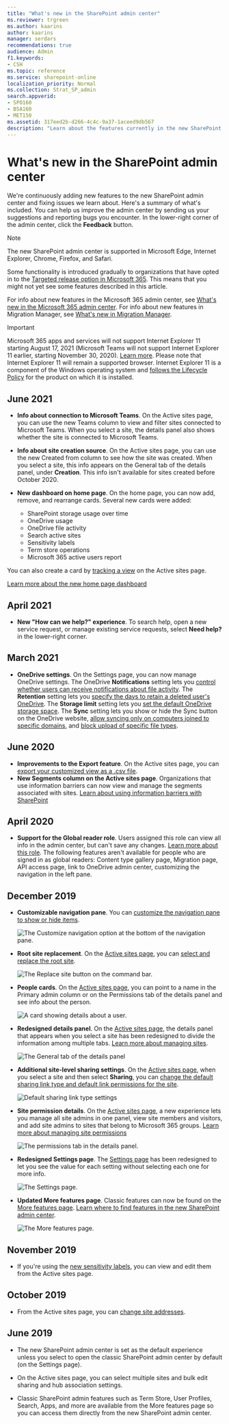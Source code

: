 ```yaml
---
title: "What's new in the SharePoint admin center"
ms.reviewer: trgreen
ms.author: kaarins
author: kaarins
manager: serdars
recommendations: true
audience: Admin
f1.keywords:
- CSH
ms.topic: reference
ms.service: sharepoint-online
localization_priority: Normal
ms.collection: Strat_SP_admin
search.appverid:
- SPO160
- BSA160
- MET150
ms.assetid: 317eed2b-d266-4c4c-9a37-1aceed9db567
description: "Learn about the features currently in the new SharePoint admin center."
---
```


# What's new in the SharePoint admin center

We're continuously adding new features to the new SharePoint admin center and fixing issues we learn about. Here's a summary of what's included. You can help us improve the admin center by sending us your suggestions and reporting bugs you encounter. In the lower-right corner of the admin center, click the **Feedback** button.
  
> [!NOTE]
> The new SharePoint admin center is supported in Microsoft Edge, Internet Explorer, Chrome, Firefox, and Safari.
> 
> Some functionality is introduced gradually to organizations that have opted in to the [Targeted release option in Microsoft 365](/office365/admin/manage/release-options-in-office-365). This means that you might not yet see some features described in this article.
> 
> For info about new features in the Microsoft 365 admin center, see [What's new in the Microsoft 365 admin center](/microsoft-365/admin/whats-new-in-preview). For info about new features in Migration Manager, see [What's new in Migration Manager](/sharepointmigration/mm-whats-new).

> [!IMPORTANT]
> Microsoft 365 apps and services will not support Internet Explorer 11 starting August 17, 2021 (Microsoft Teams will not support Internet Explorer 11 earlier, starting November 30, 2020). [Learn more](https://aka.ms/AA97tsw). Please note that Internet Explorer 11 will remain a supported browser. Internet Explorer 11 is a component of the Windows operating system and [follows the Lifecycle Policy](/lifecycle/faq/internet-explorer-microsoft-edge) for the product on which it is installed. 

## June 2021

- **Info about connection to Microsoft Teams**. On the Active sites page, you can use the new Teams column to view and filter sites connected to Microsoft Teams. When you select a site, the details panel also shows whether the site is connected to Microsoft Teams. 
- **Info about site creation source**. On the Active sites page, you can use the new Created from column to see how the site was created. When you select a site, this info appears on the General tab of the details panel, under **Creation**. This info isn't available for sites created before October 2020.  
- **New dashboard on home page**. On the home page, you can now add, remove, and rearrange cards. Several new cards were added:

    - SharePoint storage usage over time
    - OneDrive usage
    - OneDrive file activity
    - Search active sites
    - Sensitivity labels
    - Term store operations
    - Microsoft 365 active users report

You can also create a card by [tracking a view](manage-sites-in-new-admin-center.md#track-a-view) on the Active sites page. 

[Learn more about the new home page dashboard](get-started-new-admin-center.md)

## April 2021

- **New "How can we help?" experience**. To search help, open a new service request, or manage existing service requests, select **Need help?** in the lower-right corner.

## March 2021

- **OneDrive settings**. On the Settings page, you can now manage OneDrive settings. The OneDrive **Notifications** setting lets you [control whether users can receive notifications about file activity](/onedrive/turn-on-external-sharing-notifications). The **Retention** setting lets you [specify the days to retain a deleted user's OneDrive](/onedrive/set-retention). The **Storage limit** setting lets you [set the default OneDrive storage space](/onedrive/set-default-storage-space). The **Sync** setting lets you show or hide the Sync button on the OneDrive website, [allow syncing only on computers joined to specific domains](/onedrive/allow-syncing-only-on-specific-domains), and [block upload of specific file types](/onedrive/block-file-types). 

## June 2020

- **Improvements to the Export feature**. On the Active sites page, you can [export your customized view as a .csv file](manage-sites-in-new-admin-center.md#export-to-csv).
- **New Segments column on the Active sites page**. Organizations that use information barriers can now view and manage the segments associated with sites. [Learn about using information barriers with SharePoint](information-barriers.md)

## April 2020

- **Support for the Global reader role**. Users assigned this role can view all info in the admin center, but can't save any changes. [Learn more about this role](/azure/active-directory/users-groups-roles/directory-assign-admin-roles#global-reader). The following features aren't available for people who are signed in as global readers: Content type gallery page, Migration page, API access page, link to OneDrive admin center, customizing the navigation in the left pane.

## December 2019

- **Customizable navigation pane**. You can [customize the navigation pane to show or hide items](./get-started-new-admin-center.md#customize-the-navigation-pane).
    
    ![The Customize navigation option at the bottom of the navigation pane.](media/customize-navigation.png)

- **Root site replacement**. On the [Active sites page](https://admin.microsoft.com/sharepoint?page=siteManagement&modern=true), you can [select and replace the root site](modern-root-site.md). 

    ![The Replace site button on the command bar.](media/replace-site-button.png)

- **People cards**. On the [Active sites page](https://admin.microsoft.com/sharepoint?page=siteManagement&modern=true), you can point to a name in the Primary admin column or on the Permissions tab of the details panel and see info about the person. 

    ![A card showing details about a user.](media/people-card.png)

- **Redesigned details panel**. On the [Active sites page](https://admin.microsoft.com/sharepoint?page=siteManagement&modern=true), the details panel that appears when you select a site has been redesigned to divide the information among multiple tabs. [Learn more about managing sites](manage-sites-in-new-admin-center.md).

    ![The General tab of the details panel](media/general-tab-details-panel.png)

- **Additional site-level sharing settings**. On the [Active sites page](https://admin.microsoft.com/sharepoint?page=siteManagement&modern=true), when you select a site and then select **Sharing**, you can [change the default sharing link type and default link permissions for the site](change-external-sharing-site.md). 

    ![Default sharing link type settings](media/default-sharing-link-type-site.png)

- **Site permission details**. On the [Active sites page](https://admin.microsoft.com/sharepoint?page=siteManagement&modern=true), a new experience lets you manage all site admins in one panel, view site members and visitors, and add site admins to sites that belong to Microsoft 365 groups. [Learn more about managing site permissions](site-permissions.md) 

    ![The permissions tab in the details panel.](media/permissions-panel.png)

- **Redesigned Settings page**. The [Settings page](https://admin.microsoft.com/sharepoint?page=settings&modern=true) has been redesigned to let you see the value for each setting without selecting each one for more info.

    ![The Settings page.](media/settings-page.png)

- **Updated More features page**. Classic features can now be found on the [More features page](https://admin.microsoft.com/sharepoint?page=classicfeatures&modern=true). [Learn where to find features in the new SharePoint admin center](./get-started-new-admin-center.md#where-to-find-things-in-the-new-sharepoint-admin-center).

    ![The More features page.](media/more-features-page.png)

## November 2019

- If you're using the [new sensitivity labels](/microsoft-365/compliance/sensitivity-labels-teams-groups-sites), you can view and edit them from the Active sites page.

## October 2019

- From the Active sites page, you can [change site addresses](change-site-address.md).

## June 2019

- The new SharePoint admin center is set as the default experience unless you select to open the classic SharePoint admin center by default (on the Settings page).

- On the Active sites page, you can select multiple sites and bulk edit sharing and hub association settings.

- Classic SharePoint admin features such as Term Store, User Profiles, Search, Apps, and more are available from the More features page so you can access them directly from the new SharePoint admin center.


